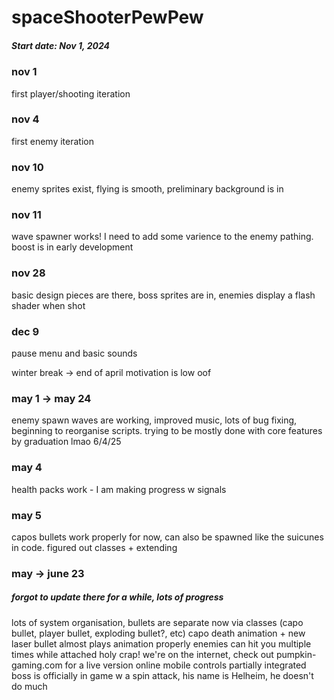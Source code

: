 # spaceShooterPewPew

##### Start date: Nov 1, 2024

### nov 1 
first player/shooting iteration  
### nov 4 
first enemy iteration
### nov 10 
enemy sprites exist, flying is smooth, preliminary background is in
### nov 11
wave spawner works! I need to add some varience to the enemy pathing. boost is in early development
### nov 28
basic design pieces are there, boss sprites are in, enemies display a flash shader when shot
### dec 9
pause menu and basic sounds

winter break -> end of april  motivation is low oof

### may 1 -> may 24  
enemy spawn waves are working, improved music, lots of bug fixing, beginning to reorganise scripts. 
   trying to be mostly done with core features by graduation    lmao 6/4/25
### may 4 
health packs work - I am making progress w signals
### may 5 
capos bullets work properly for now, can also be spawned like the suicunes in code. figured out classes + extending

### may  -> june 23 
##### forgot to update there for a while, lots of progress
lots of system organisation, bullets are separate now via classes (capo bullet, player bullet, exploding bullet?, etc)
capo death animation + new laser bullet almost plays animation properly
enemies can hit you multiple times while attached
holy crap! we're on the internet, check out pumpkin-gaming.com for a live version
online mobile controls partially integrated
boss is officially in game w a spin attack, his name is Helheim, he doesn't do much
